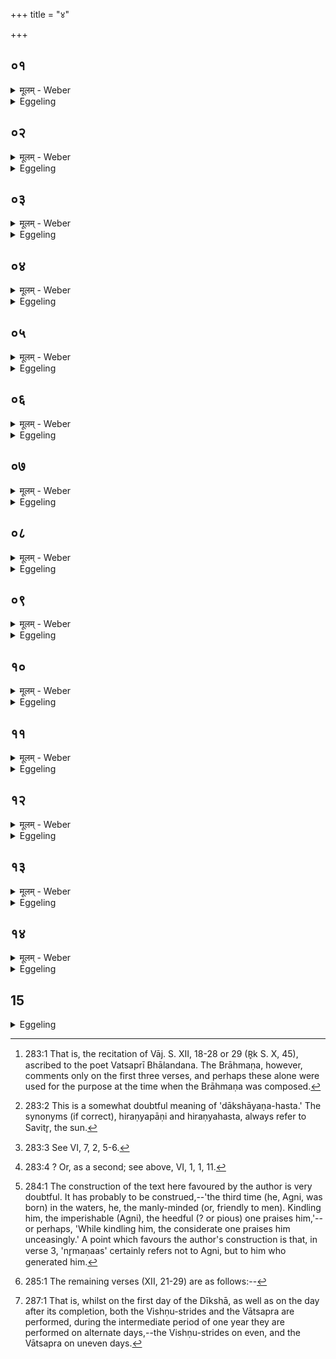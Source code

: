 +++
title = "४"

+++






##  ०१
<details><summary>मूलम् - Weber</summary>

अ᳘थ वात्सप्रेणो᳘पतिष्ठते॥  
एतद्वै᳘ प्रजा᳘पतिर्विष्णुक्रमैः᳘ प्रजाः᳘ सृष्ट्वा ता᳘भ्यो वात्सप्रे᳘णायुष्य᳘मकरोत्त᳘थैॗवैतद्य᳘जमानो विष्णुक्रमैः᳘ प्रजाः᳘ सृष्ट्वा ता᳘भ्यो वात्सप्रे᳘णायुष्यं᳘ करोति॥
</details>

<details><summary>Eggeling</summary>

1. He then stands by him worshipping with the Vātsapra rite [^egg_536], For Prajāpati, having by means of the Vishṇu-strides produced creatures, created vital power for them by means of the Vātsapra rite; and in like manner the Sacrificer, having, by means of the Vishṇu-strides, produced creatures (or, subjects), creates vital power for them by means of the Vātsapra rite.

[^egg_536]: 283:1 That is, the recitation of Vāj. S. XII, 18-28 or 29 (R̥k S. X, 45), ascribed to the poet Vatsaprī Bhālandana. The Brāhmaṇa, however, comments only on the first three verses, and perhaps these alone were used for the purpose at the time when the Brāhmaṇa was composed.
</details>


##  ०२
<details><summary>मूलम् - Weber</summary>

स᳘ हैष᳘ दाक्षायणहस्तः᳟॥  
य᳘द्वात्सप्रं त᳘स्माद्यं᳘ जातं᳘ काम᳘येत स᳘र्वमा᳘युरियादि᳘ति वात्सप्रे᳘णैनमभि᳘मृशेत्त᳘दस्मै जाता᳘यायुष्यं᳘ करोति त᳘थो ह स स᳘र्वमा᳘युरेत्य᳘थ यं᳘ काम᳘येत वीर्य᳘वान्त्स्यादि᳘ति विकृ᳘त्यैनम् पुर᳘स्तादभि᳘मन्त्रयेत त᳘थो ह स᳘ वीर्य᳘वान्भवति॥
</details>

<details><summary>Eggeling</summary>

2. Now the Vātsapra rite, doubtless, is he, the golden-handed [^egg_537] (Agni);--hence whomsoever that is born one may wish to obtain the full (measure of) life, let him touch that one with the Vātsapra rite, and he thereby creates vital power for that newborn one; and accordingly that one obtains the full (measure of) life. And whomsoever one may wish to be vigorous, let him first address that one with the Vikr̥ti (fashioning) formula [^egg_538], and that one accordingly becomes vigorous.

[^egg_537]: 283:2 This is a somewhat doubtful meaning of 'dākshāyaṇa-hasta.' The synonyms (if correct), hiraṇyapāṇi and hiraṇyahasta, always refer to Savitr̥, the sun.

[^egg_538]: 283:3 See VI, 7, 2, 5-6.
</details>


##  ०३
<details><summary>मूलम् - Weber</summary>

दिवस्प᳘रि प्रथमं᳘ जज्ञे अग्निरि᳘ति॥  
प्राणो वै᳘ दिवः᳘ प्राणा᳘दु वा᳘ एष᳘ प्रथम᳘मजायतास्म᳘द्द्विती᳘यम् प᳘रि जात᳘वेदा इ᳘ति य᳘देनमदो᳘ द्वितीय᳘म् पु᳘रुषविधो᳘ ऽजनयत्तृती᳘यमप्स्वि᳘ति य᳘देनमद᳘स्तृती᳘यमद्भ्यो᳘ ऽजनयन्नृम᳘ण अ᳘जस्रमि᳘ति प्रजा᳘पतिर्वै᳘ नृम᳘णा अग्निर᳘जस्र इ᳘न्धान एनं जरते स्वाधीरि᳘ति यो वा एनमिन्द्धे स᳘ एनं जनयते स्वाधीः᳟॥
</details>

<details><summary>Eggeling</summary>

3. [Vāj. S. XII, 18-20] 'From the sky Agni was first born;'--the sky, doubtless, is the breath, and from the breath he (Agni) was indeed first born,--'from us the second time, the knower of beings,'--inasmuch as he, man-like, on that occasion generated him a second time [^egg_539];--'the

[^egg_539]: 283:4 ? Or, as a second; see above, VI, 1, 1, 11.

third time in the waters,'--inasmuch as he there did generate him a third time from the waters;--'he, the manly-minded, (kindling him) the imperishable,'--the manly-minded, doubtless, is Prajāpati; and the imperishable, Agni [^egg_540];--'kindling him the mindful praises (jar) him,'--for he who kindles him generates him, mindful.

[^egg_540]: 284:1 The construction of the text here favoured by the author is very doubtful. It has probably to be construed,--'the third time (he, Agni, was born) in the waters, he, the manly-minded (or, friendly to men). Kindling him, the imperishable (Agni), the heedful (? or pious) one praises him,'--or perhaps, 'While kindling him, the considerate one praises him unceasingly.' A point which favours the author's construction is that, in verse 3, 'nr̥maṇaas' certainly refers not to Agni, but to him who generated him.
</details>


##  ०४
<details><summary>मूलम् - Weber</summary>

विद्ना᳘ ते अग्ने त्रेधा᳘ त्रयाणी᳘ति॥  
अग्नि᳘र्वायु᳘रादित्य᳘ एता᳘नि हास्य ता᳘नि त्रेधा᳘ त्रया᳘णि विद्ना᳘ ते धा᳘म वि᳘भृता पुरुत्रे᳘ति य᳘दिद᳘म् बहुधा᳘ विह्रिय᳘ते विद्ना᳘ ते ना᳘म परमं गु᳘हा यदि᳘ति य᳘विष्ठ इ᳘ति वा᳘ अस्य तन्ना᳘म परमं गु᳘हा विद्ना तमु᳘त्सं य᳘त आजगन्थेत्या᳘पो वा उ᳘त्सो ऽद्भ्यो वा᳘ एष᳘ प्रथममा᳘जगाम समुद्रे᳘ त्वा नुम᳘णा अप्स्व᳘न्तरि᳘ति प्रजा᳘पतिर्वै᳘ नृम᳘णा अप्सु᳘ त्वा प्रजा᳘पतिरि᳘त्येत᳘न्नृच᳘क्षा ईधे दिवो᳘ अग्न ऊ᳘धन्नि᳘ति प्रजा᳘पतिर्वै᳘ नृच᳘क्षा आ᳘पो दिव ऊ᳘धस्तृती᳘ये त्वा र᳘जसि तस्थिवा᳘ᳫं᳘समि᳘ति द्यौर्वै᳘ तृती᳘यं र᳘जो ऽपामुप᳘स्थे महिषा᳘ अवर्धन्नि᳘ति प्राणा वै᳘ महिषा᳘ दिवि᳘ त्वा प्राणा᳘ अवर्धन्नि᳘त्येत᳘त्॥
</details>

<details><summary>Eggeling</summary>

4. 'We know, O Agni, thy threefold three,'--Agni, Vāyu (wind), Āditya (sun), these are his three in three forms;--'We know thy manifold scattered sites,'--inasmuch as he (Agni) is here distributed many ways;--'we know thy highest name which is in secret,'--'the youngest,' that indeed is his highest name in secret;--'we know that source whence thou art come;'--the source, doubtless, is the (heavenly) waters, for from the waters he first came.
</details>


##  ०५
<details><summary>मूलम् - Weber</summary>

ता᳘ एता ए᳘कव्याख्यानाः॥  
एत᳘मेॗवाभि ता᳘ आग्नेय्य᳘स्त्रिष्टु᳘भस्ता य᳘दाग्नेय्य᳘स्ते᳘नाग्निर᳘थ य᳘त्त्रिष्टु᳘भो यदे᳘कादश तेने᳘न्द्र ऐन्द्राग्नो ऽग्निर्या᳘वत्यस्य मा᳘त्रा ता᳘वतैॗवैनमेतदु᳘पतिष्ठत इन्द्राग्नी वै स᳘र्वे देवाः᳘ सर्वदेव᳘त्यो ऽग्निर्या᳘वत्य॥
</details>

<details><summary>Eggeling</summary>

5. 'In the sea the manly-minded (kindled) thee, in the waters,'--the manly-minded is Prajāpati: thus, 'In the waters Prajāpati (kindled) thee;'--'the man-watcher hath kindled thee, O Agni, in the udder of the sky,'--the man-watcher, doubtless, is Prajāpati, and the udder of the sky is the waters ;--'thee, whilst standing in the third region,'--the third region, doubtless, is the sky;--'the buffaloes made (thee) grow in the lap of the waters ;'--the buffaloes, doubtless, are

the vital airs: thus, 'the vital airs made thee grow in the sky.'
</details>


##  ०६
<details><summary>मूलम् - Weber</summary>

य᳘द्वेव᳘ विष्णुक्रमवात्सप्रे भ᳘वतः॥  
विष्णुक्रमैर्वै᳘ प्रजास्य मा᳘त्रा ता᳘वतैॗवैनमेतदु᳘पतिष्टते᳘पतिरिमं᳘ लोकम᳘सृजत वात्सप्रे᳘णाग्निं᳘ विष्णुक्रमैर्वै᳘ प्रजा᳘पतिरन्त᳘रिक्षम᳘सृजत वात्सप्रे᳘ण वायं विष्णुक्रमैर्वै᳘ प्रजा᳘पतिर्दि᳘वम᳘सृजत वात्सप्रे᳘णादित्यं᳘ विष्णुक्रमैर्वै᳘ प्रजा᳘पतिर्दिशो᳘ ऽसृजत वात्सप्रे᳘ण चन्द्र᳘मसं विष्णुक्रमैर्वै᳘ प्रजा᳘पतिर्भूतम᳘सृजत वात्सप्रे᳘ण भविष्य᳘द्विष्णुक्रमैर्वै᳘ प्रजा᳘पतिर्वित्तम᳘सृजत वात्सप्रे᳘णाशां᳘ विष्णुक्रमैर्वै᳘ प्रजा᳘पतिर᳘हर᳘सृजत वात्सप्रे᳘ण रा᳘त्रिं विष्णुक्रमैर्वै᳘ प्रजा᳘पतिः पूर्वपक्षानसृ᳘जत वात्सप्रे᳘णापरपक्षा᳘न्विष्णुक्रमैर्वै᳘ प्रजा᳘पतिरर्धमासान᳘सृजत वात्सप्रेण मा᳘सान्विष्णुक्रमैर्वै᳘ प्रजा᳘पतिरृतून᳘सृजत वात्सप्रे᳘ण संवत्सरं तद्य᳘द्विष्णुक्रमवात्सप्रे भ᳘वत एत᳘देव ते᳘न स᳘र्वᳫं सृजते॥
</details>

<details><summary>Eggeling</summary>

6. These (three verses [^egg_541]) have one and the same explanation regarding him (Agni): they are Trishṭubh verses relating to Agni. Inasmuch as they relate to Agni, they are Agni; and inasmuch as they are Trishṭubhs, and eleven (syllables), they are Indra;--but Agni consists of Indra and Agni: as great as Agni is, as great as is his measure, with so much he thus stands worshipping by him. And Indra and Agni are all the gods, and Agni includes (or belongs to) all the deities: as great as Agni is, as

[^egg_541]: 285:1 The remaining verses (XII, 21-29) are as follows:--

great as is his measure, with so much he thus stands worshipping by him.
</details>


##  ०७
<details><summary>मूलम् - Weber</summary>

य᳘द्वेव᳘ विष्णुक्रमवात्सप्रे भ᳘वतः॥  
विष्णुक्रमैर्वै᳘ प्रजा᳘पतिः स्वर्गं᳘ लोक᳘मभिप्रा᳘यात्स᳘ एत᳘दवसा᳘नमपश्यद्वात्सप्रं तेना᳘वास्यद᳘प्रदाहाय यद्धि᳘ युक्तं न᳘ विमुच्य᳘ते प्र त᳘द्दह्यते त᳘थैॗवैतद्य᳘जमानो विष्णुक्रमै᳘रेव᳘ स्वर्गं᳘ लोक᳘मभिप्रया᳘ति वात्सप्रेणा᳘वस्यति॥
</details>

<details><summary>Eggeling</summary>

7. And, again, why the Vishṇu-strides and the Vātsapra rite are (performed);--by the Vishṇu-strides Prajāpati created this world, and by the Vātsapra the fire (Agni); by the Vishṇu-strides Prajāpati created the air, and by the Vātsapra the wind (Vāyu); by the Vishṇu-strides Prajāpati created the sky, and by the Vātsapra the sun (Āditya); by the Vishṇu-strides Prajāpati created the regions, and by the Vātsapra the moon; by the Vishṇu-strides Prajāpati created that which has been, and by the Vātsapra that which shall be; by the Vishṇu-strides Prajāpati created possession (wealth), and by the Vātsapra hope; by the Vishṇu-strides Prajāpati created the day, and by the Vātsapra the night; by the Vishṇu-strides Prajāpati created the former (bright) fortnights, and by the Vātsapra the latter (dark) fortnights; by the Vishṇu-strides Prajāpati created the half-months, and by the Vātsapra the months; by the Vishṇu-strides Prajāpati created the seasons, and by the Vātsapra the year: thus the reason why the Vishṇu-strides and Vātsapra are (performed) is that he thereby even now creates everything.
</details>


##  ०८
<details><summary>मूलम् - Weber</summary>

स वै᳘ विष्णुक्रमा᳘न्क्रान्त्वा᳟॥  
अ᳘थ तदा᳘नीमेव᳘ वात्सप्रेणो᳘पतिष्ठते य᳘था प्रयाया᳘थ त᳘दानीमे᳘व विमुञ्चे᳘त्तादृक्त᳘द्देवा᳘नां वै᳘ विधाम᳘नु मनुॗष्यास्त᳘स्मादु हेद᳘मुत᳘ मानुषो ग्रा᳘मः प्रयाया᳘थ तदा᳘नीमेवा᳘वस्यति॥
</details>

<details><summary>Eggeling</summary>

8. And, again, why the Vishṇu-strides and the Vātsapra rite are (performed). By the Vishṇu-strides Prajāpati drove up to heaven. He saw that unyoking-place, the Vātsapra, and unyoked thereat to prevent chafing; for when the yoked (beast) is not unloosed, it is chafed. In like manner the Sacrificer drives up to heaven by the Vishṇu-strides; and unyokes by means of the Vātsapra.
</details>


##  ०९
<details><summary>मूलम् - Weber</summary>

तद्वा᳘ अहोरात्रे᳘ एव᳘ विष्णुक्रमा भ᳘वन्ति॥  
अहोरात्रे᳘ वात्सप्र᳘महोरात्रे᳘ एव तद्या᳘त्यहोरात्रे᳘ क्षेम्यो᳘ भवति त᳘स्मादु हेद᳘मुत᳘ मानुषो ग्रा᳘मो ऽहोरात्रे᳘ याॗत्वाहोरात्रे᳘ क्षेम्यो᳘ भवति॥
</details>

<details><summary>Eggeling</summary>

9. Having stridden the Vishṇu-strides, he then

forthwith stands by the fire worshipping it with the Vātsapra, just as one who has journeyed would forthwith unyoke. Men (proceed) after the manner of the gods: hence even now, when a troop of men have journeyed they forthwith unyoke.
</details>


##  १०
<details><summary>मूलम् - Weber</summary>

स वा᳘ अर्ध᳘मेव᳘ संवत्सर᳘स्य विष्णुक्रमान्क्र᳘मते॥  
अर्धं᳘ वात्सप्रेणो᳘पतिष्ठते म᳘ध्ये ह संवत्सर᳘स्य स्वर्गो᳘ लोकः स यत्क᳘नीयो ऽर्धात्क्र᳘मेत न᳘ हैत᳘ᳫं᳘ स्वर्गं᳘ लोक᳘मभिप्रा᳘प्नुयादथ यद्भू᳘यो ऽर्धात्प᳘राङ् हैत᳘ᳫं᳘ स्वर्गं᳘ लोक᳘मतिप्र᳘णश्येद᳘थ य᳘दर्धं क्र᳘मते ऽर्ध᳘मुपति᳘ष्ठते त᳘त्सम्प्रति᳘ स्वर्गं᳘ लोक᳘माप्त्वा वि᳘मुञ्चते॥
</details>

<details><summary>Eggeling</summary>

10. Now, the Vishṇu-strides indeed are the day and the night, and the Vātsapra is the day and the night: he thus journeys for a day and a night, and takes rest for a day and a night: and hence even now when a troop of men have journeyed for a day and a night they take rest for a day and a night.
</details>


##  ११
<details><summary>मूलम् - Weber</summary>

ता᳘भ्यां वै᳘ विपर्या᳘समेति॥  
य᳘था महा᳘न्तम᳘ध्वानं विमो᳘कᳫं समश्नुवीत᳘ तादृक्तत्स वै᳘ पुर᳘स्ताच्चोप᳘रिष्टाच्चोभे᳘ विष्णुक्रमवात्सप्रे स᳘मस्यत्य᳘हर्वै᳘ विष्णुक्रमा रा᳘त्रिर्वात्सप्र᳘मेमेतद्वा᳘ इदᳫं स᳘र्वम् प्रजा᳘पतिः प्रजनयिष्यं᳘श्च प्रजनयित्वा᳘ चाहोरात्रा᳘भ्यामुभय᳘तः प᳘रिगृह्णाति॥
</details>

<details><summary>Eggeling</summary>

11. Only for one half of the year he strides the Vishṇu-strides, and for one half he worships the fire with the Vātsapra; for the world of heaven is in the midst of the year: thus were he to stride for less than half (a year), he would not reach that world of heaven; and were he to do so for more than half (a year), he would pass beyond that world of heaven and lose it; but when he strides for one half, and worships the fire for one half, he unyokes forthwith after reaching the world of heaven.
</details>


##  १२
<details><summary>मूलम् - Weber</summary>

त᳘दाहुः॥  
यद᳘हर्विष्णुक्रमा रा᳘त्रिर्वात्सप्रम᳘थोभे᳘ एवा᳘हन्भ᳘वतो न रा᳘त्र्यां कथ᳘मस्या᳘पि रा᳘त्र्यां कृते᳘ भवत इ᳘त्येतद्वा᳘ एने अदो दी᳘क्षमाणः पुर᳘स्तादपराह्ण᳘ उभे स᳘मस्यति रा᳘त्रिर्हैतद्य᳘दपराह्णो᳘ ऽथैने एत᳘त्संनिवष्स्य᳘न्नुप᳘रिष्टात्पूर्वाह्ण᳘ उभे स᳘मस्यत्य᳘हर्हैतद्य᳘त्पूर्वाह्ण᳘ एव᳘मु हास्योभे᳘ एवा᳘हन्कृते भ᳘वत उभे रा᳘त्र्याम्॥
</details>

<details><summary>Eggeling</summary>

12. He proceeds with these two alternately [^egg_542], even as one would accomplish a long way by (repeatedly) unyoking. Both before and after (the Dīkshā), he combines both, the Vishṇu-strides and the Vātsapra; for the Vishṇu-strides are the day, and the Vātsapra the night; and Prajāpati, both when he was about to generate and when he had generated this universe, enclosed it on both sides by day and night: in like

[^egg_542]: 287:1 That is, whilst on the first day of the Dīkshā, as well as on the day after its completion, both the Vishṇu-strides and the Vātsapra are performed, during the intermediate period of one year they are performed on alternate days,--the Vishṇu-strides on even, and the Vātsapra on uneven days.

manner the Sacrificer now, both when he is about to generate and when he has generated this universe, encloses it on both sides by day and night.
</details>


##  १३
<details><summary>मूलम् - Weber</summary>

स यद᳘हः संनिवप्स्यन्त्स्या᳘त् तद᳘हः प्रातरु᳘दित आदित्ये भ᳘स्मैव᳘ प्रथममु᳘द्वपति भ᳘स्मोदु᳘प्य वा᳘चं वि᳘सृजते वा᳘चं विसृ᳘ज्य समि᳘धमा᳘दधाति समि᳘धमाधा᳘य भस्माॗपो ऽभ्य᳘वहरति य᳘थैव त᳘स्याभ्यवह᳘रणं त᳘थापादा᳘य भ᳘स्मनः प्रत्ये᳘त्योखा᳘यामोप्यो᳘पतिष्ठते᳘ ऽथ प्रा᳘यश्चित्ती करोति॥
</details>

<details><summary>Eggeling</summary>

13. As to this they say, 'If the Vishṇu-strides are the day, and the Vātsapra the night, and both of them are (performed) during the day, not during the night, how then are they both performed for (or by) him also during the night?' Well, on that (first) occasion, when he is being initiated, he, at the outset, combines both (performances) in the afternoon; for the afternoon is the same thing as the night. Then throwing them thus together, he at the end combines them both in the forenoon; for the forenoon is the same thing as the day; and in this way they are both performed during the day, and both during the night.
</details>


##  १४
<details><summary>मूलम् - Weber</summary>

स य᳘दि विष्णुक्रमी᳘यम᳘हः स्या᳘त्॥  
विष्णुक्रमा᳘न्क्रान्त्वा᳘ वात्सप्रेणो᳘पतिष्ठेता᳘थ य᳘दि वात्सप्री᳘यं वात्सप्रे᳘णोपस्था᳘य विष्णुक्रमा᳘न्क्रान्त्वा᳘ वात्सप्र᳘मन्ततः᳘ कुर्यान्न᳘ विष्णुक्रमा᳘नन्ततः᳘ कुर्याद्य᳘था प्रया᳘य न᳘ विमुञ्चे᳘त्तादृक्तद᳘थ य᳘द्वात्सप्र᳘मन्ततः᳘ करो᳘ति प्रतिष्ठा वै᳘ वात्सप्रं य᳘था प्रतिष्ठाप᳘येदवसाय᳘येत्तादृक्तत्त᳘स्मादु वात्सप्रे᳘मेॗवान्ततः᳘ कुर्यात्॥
</details>
<details><summary>Eggeling</summary>

14. Now early on the day on which he may intend to combine them, when the sun has risen, he first throws out the ashes (from the pan); having thrown out the ashes, he releases his speech; having released his speech, he puts on a kindling-stick; having put on a kindling-stick, he takes the ashes down to (and throws them into) the water. In the same way as he takes them down he returns after taking some of the ashes; and having thrown it into the pan he stands reverentially by the fire. He then performs two expiations.
</details>


##  15
<details><summary>Eggeling</summary>

15. And if the day should be one for the Vishṇu-strides, let him, after striding the Vishṇu-strides, worship the fire with the Vātsapra; and if it be one for the Vātsapra, let him, after worshipping with the Vātsapra, and striding the Vishṇu-strides, finally perform the Vātsapra. Let him not conclude by performing the Vishṇu-strides, for that would be as if

after going for a drive he were not to unyoke; but when he concludes by performing the Vātsapra--the Vātsapra being a halting-place--(it is) as if he made a halt and unloosed (the team): let him therefore conclude by performing the Vātsapra.
</details>

